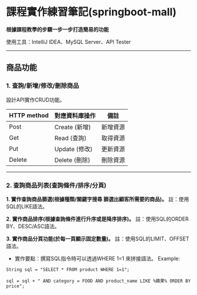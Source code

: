 #  課程實作練習筆記(springboot-mall)
 **根據課程教學的步驟一步一步打造簡易的功能**
 
 使用工具：IntelliJ IDEA、MySQL Server、API Tester


---

## 商品功能
### 1. 查詢/新增/修改/刪除商品
設計API實作CRUD功能。

|HTTP method|對應資料庫操作| 備註 |
| -------- | ----------- | -------- |
| Post     | Create (新增)| 新增資源  |
| Get      | Read   (查詢)| 取得資源  |
| Put      | Update (修改)| 更新資源  |
| Delete   | Delete (刪除)| 刪除資源  |


---


### 2. 查詢商品列表(查詢條件/排序/分頁)
**1. 實作查詢商品篩選(根據種類/關鍵字搜尋 篩選出顧客所需要的商品)。**
註：使用SQL的LIKE語法。

**2. 實作商品排序(根據查詢條件進行升序或是降序排序)。**
註：使用SQL的ORDER BY、DESC/ASC語法。

**3. 實作商品分頁功能(於每一頁顯示固定數量)。**
註：使用SQL的LIMIT、OFFSET語法。

* 實作要點：撰寫SQL指令時可以透過WHERE 1=1 來拼接語法。
Example:
```java=
String sql = "SELECT * FROM product WHERE 1=1";

sql = sql + " AND category = FOOD AND product_name LIKE %蘋果% ORDER BY price";
```







